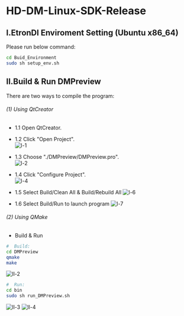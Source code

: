 # HD-DM-Linux-SDK-Release
## I.EtronDI Enviroment Setting (Ubuntu x86_64)
Please run below command:
```sh 
cd Buid_Environment
sudo sh setup_env.sh 
```

## II.Build & Run DMPreview
There are two ways to compile the program:  
###### (1) Using QtCreator
-  1.1 Open QtCreator.  
-  1.2 Click "Open Project".  
![l-1](https://user-images.githubusercontent.com/13328289/120995299-dae02f80-c7b7-11eb-9ee5-f498787dcdd7.png)

-  1.3  Choose "./DMPreview/DMPreview.pro".  
![l-2](https://user-images.githubusercontent.com/13328289/120995336-e5022e00-c7b7-11eb-9a66-cb441a7be4e4.png)

- 1.4 Click "Configure Project".  
![l-4](https://user-images.githubusercontent.com/13328289/120995378-ed5a6900-c7b7-11eb-9a8c-ac3fdd1deb6b.png)

-  1.5 Select  Build/Clean All & Build/Rebuild All
![l-6](https://user-images.githubusercontent.com/13328289/120995539-124edc00-c7b8-11eb-9b54-3876490f6375.png)

-  1.6 Select Build/Run to launch program
![l-7](https://user-images.githubusercontent.com/13328289/120996352-d2d4bf80-c7b8-11eb-95a7-2ed7debe9af9.png)


###### (2) Using QMake
-  Build & Run   
```sh 
#  Build:   
cd DMPreview  
qmake
make
```
  ![ll-2](https://user-images.githubusercontent.com/13328289/120999313-8f2f8500-c7bb-11eb-82fc-daf44acf87f3.png)
    
```sh   
#  Run:  
cd bin
sudo sh run_DMPreview.sh  
```
![ll-3](https://user-images.githubusercontent.com/13328289/120999631-edf4fe80-c7bb-11eb-88ca-1a31418287e0.png)
![ll-4](https://user-images.githubusercontent.com/13328289/120999644-f0efef00-c7bb-11eb-81a5-5fa57874439e.png)


